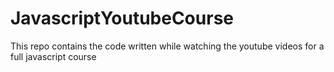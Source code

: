 # JavascriptYoutubeCourse
This repo contains the code written while watching the youtube videos for a full javascript course
